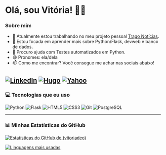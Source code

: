 # Olá, sou Vitória! 👋🏽

### Sobre mim
- 🔭 Atualmente estou trabalhando no meu projeto pessoal [Trago Notícias](https://github.com/vitoriadeo/trago-noticias).
- 🌱 Estou focada em aprender mais sobre Python/Flask, devweb e banco de dados.
- 🤔 Procuro ajuda com Testes automatizados em Python.
- 😄 Pronomes: ela/dela
- 📫 Como me encontrar? Você consegue me achar nas sociais abaixo!

[![LinkedIn](https://img.shields.io/badge/LinkedIn-0A66C2?style=for-the-badge&logo=linkedin&logoColor=white)](https://www.linkedin.com/in/vitoriadeo/)
[![Hugo](https://img.shields.io/badge/Hugo-FF4088?style=for-the-badge&logo=hugo&logoColor=white)](https://vvfinds.neocities.org/)
[![Yahoo](https://img.shields.io/badge/Yahoo-410093?style=for-the-badge&logo=yahoo&logoColor=white)](mailto:vitoriadeo@yahoo.com)
---

### 💻 Tecnologias que eu uso

![Python](https://img.shields.io/badge/Python-3776AB?style=for-the-badge&logo=python&logoColor=white)
![Flask](https://img.shields.io/badge/Flask-000000?style=for-the-badge&logo=flask&logoColor=white)
![HTML5](https://img.shields.io/badge/HTML5-E34F26?style=for-the-badge&logo=html5&logoColor=white)
![CSS3](https://img.shields.io/badge/CSS3-1572B6?style=for-the-badge&logo=css3&logoColor=white)
![Git](https://img.shields.io/badge/GIT-E44C30?style=for-the-badge&logo=git&logoColor=white)
![PostgreSQL](https://img.shields.io/badge/postgresql-4169e1?style=for-the-badge&logo=postgresql&logoColor=white)

---

### 📊 Minhas Estatísticas do GitHub

[![Estatísticas do GitHub de (vitoriadeo)](https://github-readme-stats.vercel.app/api?username=vitoriadeo&show_icons=true&theme=radical&hide_border=true)](https://github.com/anuraghazra/github-readme-stats)

[![Linguagens mais usadas](https://github-readme-stats.vercel.app/api/top-langs/?username=vitoriadeo&layout=compact&theme=radical&hide_border=true)](https://github.com/anuraghazra/github-readme-stats)
